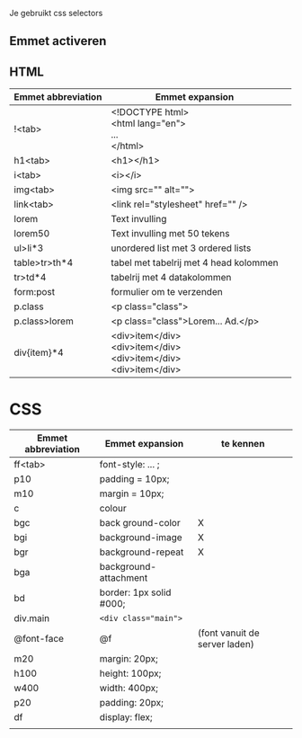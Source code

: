 Je gebruikt css selectors

## Emmet activeren
## HTML

| Emmet abbreviation | Emmet expansion                                                                  |     |
| ------------------ | -------------------------------------------------------------------------------- | --- |
| !\<tab>            | \<!DOCTYPE html><br>\<html lang="en"><br>...<br>\</html>                         |     |
| h1\<tab>           | \<h1>\</h1>                                                                      |     |
| i\<tab>            | \<i>\</i>                                                                        |     |
| img\<tab>          | \<img src="" alt="">                                                             |     |
| link\<tab>         | \<link rel="stylesheet" href="" />                                               |     |
| lorem              | Text invulling                                                                   |     |
| lorem50            | Text invulling met 50 tekens                                                     |     |
| ul>li*3            | unordered list met 3 ordered lists                                               |     |
| table>tr>th*4      | tabel met tabelrij met 4 head kolommen                                           |     |
| tr>td*4            | tabelrij met 4 datakolommen                                                      |     |
| form:post          | formulier om te verzenden                                                        |     |
| p.class            | \<p class="class">                                                               |     |
| p.class>lorem      | \<p class="class">Lorem... Ad.\</p>                                              |     |
| div{item}*4        | \<div>item\</div><br>\<div>item\</div><br>\<div>item\</div><br>\<div>item\</div> |     |

# CSS

| Emmet abbreviation | Emmet expansion         | te kennen                     |
| ------------------ | ----------------------- | ----------------------------- |
| ff\<tab>           | font-style: ... ;       |                               |
| p10                | padding = 10px;         |                               |
| m10                | margin = 10px;          |                               |
| c                  | colour                  |                               |
| bgc                | back ground-color       | X                             |
| bgi                | background-image        | X                             |
| bgr                | background-repeat       | X                             |
| bga                | background-attachment   |                               |
| bd                 | border: 1px solid #000; |                               |
| div.main           | `<div class="main">`    |                               |
| @font-face         | @f                      | (font vanuit de server laden) |
| m20                | margin: 20px;           |                               |
| h100               | height: 100px;          |                               |
| w400               | width: 400px;           |                               |
| p20                | padding: 20px;          |                               |
| df                 | display: flex;          |                               |
|                    |                         |                               |

